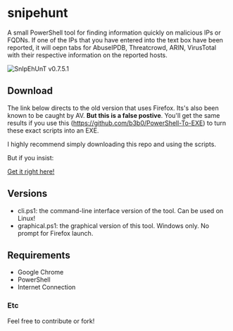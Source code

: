 # snipehunt
A small PowerShell tool for finding information quickly on malicious IPs or FQDNs.
If one of the IPs that you have entered into the text box have been reported, it will oepn tabs for AbuseIPDB, Threatcrowd, ARIN, VirusTotal with their respective information on the reported hosts. 

![SnIpEhUnT](https://i.imgur.com/F3w1WAL.png)
v0.7.5.1

## Download
The link below directs to the old version that uses Firefox. Its's also been known to be caught by AV. **But this is a false postive**. 
You'll get the same results if you use this (https://github.com/b3b0/PowerShell-To-EXE) to turn these exact scripts into an EXE.

I highly recommend simply downloading this repo and using the scripts.

But if you insist:

[Get it right here!](https://github.com/b3b0/snipehunt/releases/download/v0.7.5/snipehunt-0.7.5-x86_x64.exe)

## Versions
- cli.ps1:          the command-line interface version of the tool. Can be used on Linux!
- graphical.ps1:    the graphical version of this tool. Windows only. No prompt for Firefox launch.

## Requirements
- Google Chrome
- PowerShell
- Internet Connection

### Etc
Feel free to contribute or fork! 
